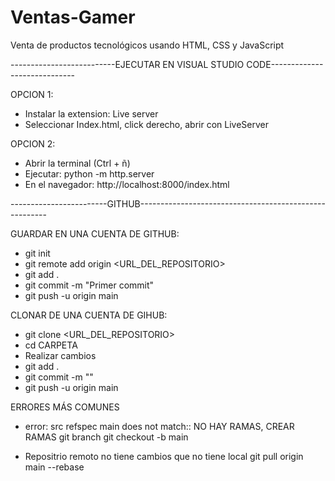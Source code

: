 # Ventas-Gamer
Venta de productos tecnológicos usando HTML, CSS y JavaScript

--------------------------EJECUTAR EN VISUAL STUDIO CODE-----------------------------

OPCION 1:
- Instalar la extension: Live server
- Seleccionar Index.html, click derecho, abrir con LiveServer 

OPCION 2:
- Abrir la terminal (Ctrl + ñ)
- Ejecutar: python -m http.server
- En el navegador: http://localhost:8000/index.html

------------------------GITHUB-------------------------------------------------------

GUARDAR EN UNA CUENTA DE GITHUB:
- git init
- git remote add origin <URL_DEL_REPOSITORIO>
- git add .
- git commit -m "Primer commit"
- git push -u origin main


CLONAR DE UNA CUENTA DE GIHUB:
- git clone <URL_DEL_REPOSITORIO>
- cd CARPETA
- Realizar cambios
- git add .
- git commit -m ""
- git push -u origin main 

ERRORES MÁS COMUNES
- error: src refspec main does not match:: NO HAY RAMAS, CREAR RAMAS
  git branch
  git checkout -b main

- Repositrio remoto no tiene cambios que no tiene local
  git pull origin main --rebase

